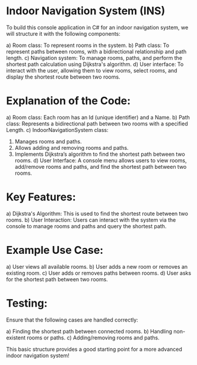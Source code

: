 # Indoor Navigation System (INS)

To build this console application in C# for an indoor navigation system, we will structure it with the following components:

a) Room class: To represent rooms in the system.
b) Path class: To represent paths between rooms, with a bidirectional relationship and path length.
c) Navigation system: To manage rooms, paths, and perform the shortest path calculation using Dijkstra's algorithm.
d) User interface: To interact with the user, allowing them to view rooms, select rooms, and display the shortest route between two rooms.


# Explanation of the Code:
a) Room class: Each room has an Id (unique identifier) and a Name.
b) Path class: Represents a bidirectional path between two rooms with a specified Length.
c) IndoorNavigationSystem class:
   1) Manages rooms and paths.
   2) Allows adding and removing rooms and paths.
   3) Implements Dijkstra’s algorithm to find the shortest path between two rooms.
d) User Interface: A console menu allows users to view rooms, add/remove rooms and paths, and find the shortest path between two rooms.

# Key Features:
a) Dijkstra's Algorithm: This is used to find the shortest route between two rooms.
b) User Interaction: Users can interact with the system via the console to manage rooms and paths and query the shortest path.

# Example Use Case:
a) User views all available rooms.
b) User adds a new room or removes an existing room.
c) User adds or removes paths between rooms.
d) User asks for the shortest path between two rooms.

# Testing:
Ensure that the following cases are handled correctly:

a) Finding the shortest path between connected rooms.
b) Handling non-existent rooms or paths.
c) Adding/removing rooms and paths.

This basic structure provides a good starting point for a more advanced indoor navigation system!
